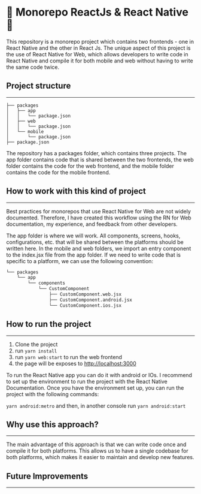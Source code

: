 # 🚧️ Monorepo ReactJs & React Native 🚧

This repository is a monorepo project which contains two frontends - one in React Native and the other in React Js. The unique aspect of this project is the use of React Native for Web, which allows developers to write code in React Native and compile it for both mobile and web without having to write the same code twice.
## Project structure

---

```angular2html
├── packages
│   ├── app
│   │   └── package.json
│   ├── web
│   │   └── package.json
│   └── mobile
│       └── package.json
├── package.json
```

The repository has a packages folder, which contains three projects. The app folder contains code that is shared between the two frontends, the web folder contains the code for the web frontend, and the mobile folder contains the code for the mobile frontend.


## How to work with this kind of project
 
---

Best practices for monorepos that use React Native for Web are not widely documented. Therefore, I have created this workflow using the RN for Web documentation, my experience, and feedback from other developers.

The app folder is where we will work. All components, screens, hooks, configurations, etc. that will be shared between the platforms should be written here. In the mobile and web folders, we import an entry component to the index.jsx file from the app folder. If we need to write code that is specific to a platform, we can use the following convention:

```markdown
└── packages
    └── app
        └── components
            └── CustomComponent
                ├── CustomComponent.web.jsx
                ├── CustomComponent.android.jsx
                └── CustomComponent.ios.jsx
```

## How to run the project

---

1. Clone the project
2. run `yarn install`
3. run `yarn web:start` to run the web frontend
4. the page will be exposes to [http://localhost:3000](http://localhost:3000)

To run the React Native app you can do it with android or IOs. I recommend to set up the environment to run the project with the React Native Documentation.
Once you have the environment set up, you can run the project with the following commands:

`yarn android:metro`
and then, in another console run `yarn android:start`

## Why use this approach?

---

The main advantage of this approach is that we can write code once and compile it for both platforms. This allows us to have a single codebase for both platforms, which makes it easier to maintain and develop new features.

## Future Improvements

---
